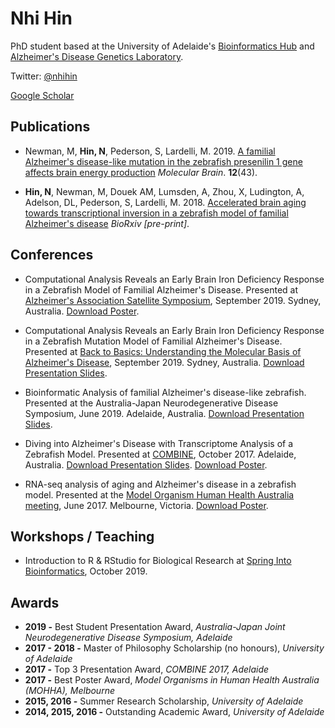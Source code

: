 # Nhi Hin

PhD student based at the University of Adelaide's [Bioinformatics Hub](https://twitter.com/UofABioinfoHub) and [Alzheimer's Disease Genetics Laboratory](https://facebook.com/forgetfulfish). 

Twitter: [@nhihin](https://twitter.com/NhiHin)

[Google Scholar](https://scholar.google.com.au/citations?user=oLcwgrcAAAAJ&hl=en)

## Publications

- Newman, M, **Hin, N**, Pederson, S, Lardelli, M. 2019. [A familial Alzheimer's disease-like mutation in the zebrafish presenilin 1 gene affects brain energy production](https://molecularbrain.biomedcentral.com/track/pdf/10.1186/s13041-019-0467-y) *Molecular Brain*. **12**(43).

- **Hin, N**, Newman, M, Douek AM, Lumsden, A, Zhou, X, Ludington, A, Adelson, DL, Pederson, S, Lardelli, M. 2018. [Accelerated brain aging towards transcriptional inversion in a zebrafish model of familial Alzheimer's disease](https://www.biorxiv.org/content/10.1101/262162v2.abstract) *BioRxiv [pre-print]*. 

## Conferences

- Computational Analysis Reveals an Early Brain Iron Deficiency Response in a Zebrafish Model of Familial Alzheimer's Disease. Presented at [Alzheimer's Association Satellite Symposium](https://www.alz.org/sydney/overview.asp), September 2019. Sydney, Australia. [Download Poster](http://nhihin.com/files/IronPoster.pdf).

- Computational Analysis Reveals an Early Brain Iron Deficiency Response in a Zebrafish Mutation Model of Familial Alzheimer's Disease. Presented at [Back to Basics: Understanding the Molecular Basis of Alzheimer's Disease](), September 2019. Sydney, Australia. [Download Presentation Slides](http://nhihin.com/files/B2B_Workshop.pdf).

- Bioinformatic Analysis of familial Alzheimer's disease-like zebrafish. Presented at the Australia-Japan Neurodegenerative Disease Symposium, June 2019. Adelaide, Australia. [Download Presentation Slides](http://nhihin.com/files/Neurodegeneration_Symposium_pres.pdf).

- Diving into Alzheimer's Disease with Transcriptome Analysis of a Zebrafish Model. Presented at [COMBINE](https://combine.org.au), October 2017. Adelaide, Australia. [Download Presentation Slides](http://nhihin.com/files/NH-COMBINE-Presentation-Slides.pdf). [Download Poster](http://nhihin.com/files/PosterCOMBINE.gif). 

- RNA-seq analysis of aging and Alzheimer's disease in a zebrafish model. Presented at the [Model Organism Human Health Australia meeting](https://www.hgsa.org.au/events/event/model-organisms-in-human-health-australia-mohha-meeting-2017), June 2017. Melbourne, Victoria. [Download Poster](http://nhihin.com/files/PosterMOHHA.gif).

## Workshops / Teaching 

- Introduction to R & RStudio for Biological Research at [Spring Into Bioinformatics](https://www.adelaide.edu.au/bioinformatics-hub/events/list/2019/10/spring-into-bioinformatics), October 2019.  

## Awards

- **2019 -** Best Student Presentation Award,  *Australia-Japan Joint Neurodegenerative Disease Symposium, Adelaide*
- **2017 - 2018 -** Master of Philosophy Scholarship (no honours), *University of Adelaide*
- **2017 -** Top 3 Presentation Award, *COMBINE 2017, Adelaide*
- **2017 -** Best Poster Award, <i>Model Organisms in Human Health Australia (MOHHA), Melbourne</i>
- **2015, 2016 -** Summer Research Scholarship, *University of Adelaide*
- **2014, 2015, 2016 -** Outstanding Academic Award, *University of Adelaide*





